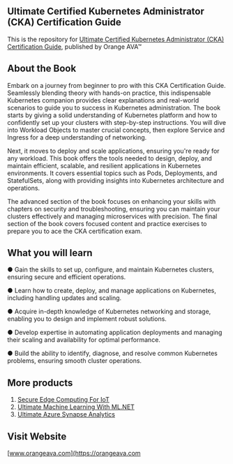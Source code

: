 ## Ultimate Certified Kubernetes Administrator (CKA) Certification Guide

This is the repository for [Ultimate Certified Kubernetes Administrator (CKA) Certification Guide](https://orangeava.com/products/ultimate-certified-kubernetes-administrator-cka-certification-guide), published by Orange AVA™

## About the Book
Embark on a journey from beginner to pro with this CKA Certification Guide. Seamlessly blending theory with hands-on practice, this indispensable Kubernetes companion provides clear explanations and real-world scenarios to guide you to success in Kubernetes administration. The book starts by giving a solid understanding of Kubernetes platform and how to confidently set up your clusters with step-by-step instructions. You will dive into Workload Objects to master crucial concepts, then explore Service and Ingress for a deep understanding of networking.

Next, it moves to deploy and scale applications, ensuring you're ready for any workload. This book offers the tools needed to design, deploy, and maintain efficient, scalable, and resilient applications in Kubernetes environments. It covers essential topics such as Pods, Deployments, and StatefulSets, along with providing insights into Kubernetes architecture and operations.

The advanced section of the book focuses on enhancing your skills with chapters on security and troubleshooting, ensuring you can maintain your clusters effectively and managing microservices with precision. The final section of the book covers focused content and practice exercises to prepare you to ace the CKA certification exam.
 
## What you will learn
●  Gain the skills to set up, configure, and maintain Kubernetes clusters, ensuring secure and efficient operations.

●  Learn how to create, deploy, and manage applications on Kubernetes, including handling updates and scaling.

●  Acquire in-depth knowledge of Kubernetes networking and storage, enabling you to design and implement robust solutions.

●  Develop expertise in automating application deployments and managing their scaling and availability for optimal performance.

●  Build the ability to identify, diagnose, and resolve common Kubernetes problems, ensuring smooth cluster operations.

## More products
1. [Secure Edge Computing For IoT](https://orangeava.com/products/secure-edge-computing-for-iot)  
2. [Ultimate Machine Learning With ML.NET](https://orangeava.com/products/ultimate-machine-learning-with-ml-net)
3. [Ultimate Azure Synapse Analytics](https://orangeava.com/products/ultimate-azure-synapse-analytics)

## Visit Website 
[www.orangeava.com](https://orangeava.com
